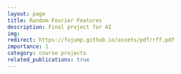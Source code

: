 ```yaml
---
layout: page
title: Random Fourier Features
description: Final project for AI
img:
redirect: https://fujump.github.io/assets/pdf/rff.pdf
importance: 1
category: course projects
related_publications: true
---
```

